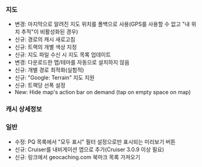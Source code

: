 ### 지도
- 변경: 마지막으로 알려진 지도 위치를 폴백으로 사용(GPS를 사용할 수 없고 "내 위치 추적"이 비활성화된 경우)
- 신규: 경로의 캐시 새로고침
- 신규: 트랙의 개별 색상 지정
- 신규: 지도 파일 수신 시 지도 목록 업데이트
- 변경: 다운로드한 맵/테마를 자동으로 설치하지 않음
- 신규: 개별 경로 최적화(실험적)
- 신규: "Google: Terrain" 지도 지원
- 신규: 트랙당 선폭 설정
- New: Hide map's action bar on demand (tap on empty space on map)

### 캐시 상세정보

### 일반
- 수정: PQ 목록에서 "모두 표시" 필터 설정으로만 표시되는 미리보기 버튼
- 신규: Cruiser를 내비게이션 앱으로 추가(Cruiser 3.0.9 이상 필요)
- 신규: 링크에서 geocaching.com 북마크 목록 가져오기
